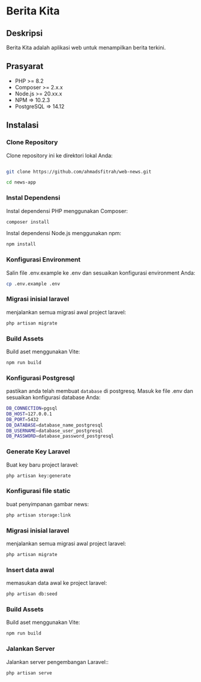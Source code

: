 # Berita Kita

## Deskripsi
Berita Kita adalah aplikasi web untuk menampilkan berita terkini.

## Prasyarat
- PHP >= 8.2
- Composer >= 2.x.x
- Node.js >= 20.xx.x
- NPM => 10.2.3
- PostgreSQL => 14.12

## Instalasi

### Clone Repository
Clone repository ini ke direktori lokal Anda:

```bash

git clone https://github.com/ahmadsfitrah/web-news.git

cd news-app

```

### Instal Dependensi
Instal dependensi PHP menggunakan Composer:

```bash
composer install
```

Instal dependensi Node.js menggunakan npm:
```bash
npm install
```

### Konfigurasi Environment
Salin file .env.example ke .env dan sesuaikan konfigurasi environment Anda:

```bash
cp .env.example .env
```

### Migrasi inisial laravel
menjalankan semua migrasi awal project laravel:

```bash
php artisan migrate

```

### Build Assets
Build aset menggunakan Vite:

```bash
npm run build
```

### Konfigurasi Postgresql
pastikan anda telah membuat ```database``` di postgresq. Masuk ke file .env dan sesuaikan konfigurasi database Anda:

```bash
DB_CONNECTION=pgsql
DB_HOST=127.0.0.1
DB_PORT=5432
DB_DATABASE=database_name_postgresql
DB_USERNAME=database_user_postgresql
DB_PASSWORD=database_password_postgresql
```

### Generate Key Laravel
Buat key baru project laravel:
```bash
php artisan key:generate
```

### Konfigurasi file static
buat penyimpanan gambar news:
```bash
php artisan storage:link
```

### Migrasi inisial laravel
menjalankan semua migrasi awal project laravel:

```bash
php artisan migrate

```

### Insert data awal
memasukan data awal ke project laravel:

```bash
php artisan db:seed

```

### Build Assets
Build aset menggunakan Vite:

```bash
npm run build
```

### Jalankan Server
Jalankan server pengembangan Laravel::

```bash
php artisan serve
```
